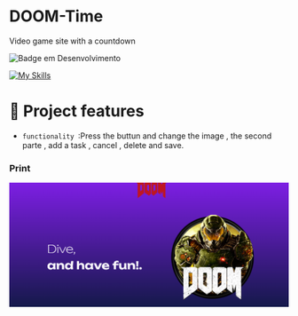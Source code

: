 # DOOM-Time
 Video game site with a countdown

 ![Badge em Desenvolvimento](http://img.shields.io/static/v1?label=STATUS&message=%20finalizado&color=GREEN&style=for-the-badge)

   [![My Skills](https://skillicons.dev/icons?i=html,css,js,nodejs)](https://skillicons.dev)

  # :hammer: Project features

- `functionality `:Press the buttun and change the image , the second parte , add a task , cancel , delete and save.



### Print

 <img src="https://github.com/DocCaio/JavaScript/blob/main/Dom-js/DOOM-Time-main/img/print.png" alt="Minha Figura">


